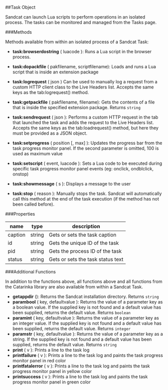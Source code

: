 ##Task Object

Sandcat can launch Lua scripts to perform operations in an isolated process. The tasks can be monitored and managed from the Tasks page.

###Methods

Methods available from within an isolated process of a Sandcat Task:

* **task:browserdostring** ( luacode ): Runs a Lua script in the browser process.

* **task:dopackfile** ( pakfilename, scriptfilename): Loads and runs a Lua script that is inside an extension package

* **task:logrequest** ( json ) Can be used to manually log a request from a custom HTTP client class to the Live Headers list. Accepts the same keys as the tab:logrequest() method.

* **task:getpackfile** ( pakfilename, filename): Gets the contents of a file that is inside the specified extension package. Returns `string`

* **task:sendrequest** ( json ): Performs a custom HTTP request in the tab that launched the task and adds the request to the Live Headers list. Accepts the same keys as the tab:loadrequest() method, but here they must be provided as a JSON object.

* **task:setprogress** ( position [, max] ): Updates the progress bar from the task progress monitor panel. If the second parameter is omitted, 100 is used as maximum value

* **task:setscript** ( event, luacode ): Sets a Lua code to be executed during specific task progress monitor panel events (eg: onclick, ondblclick, onstop)

* **task:showmessage** ( s ): Displays a message to the user

* **task:stop** ( reason ): Manually stops the task. Sandcat will automatically call this method at the end of the task execution (if the method has not been called before).

###Properties

name | type | description
--- | --- | ---
caption	| string | Gets or sets the task caption
id | string | Gets the unique ID of the task
pid | string | Gets the process ID of the task
status | string | Gets or sets the task status text

###Additional Functions

In addition to the functions above, all functions above and all functions from the Catarinka library are also available from within a Sandcat Task.

* **getappdir** (): Returns the Sandcat installation directory. Returns `string`
* **parambool** ( key, defaultvalue ): Returns the value of a parameter key as a boolean value. If the supplied key is not found and a default value has been supplied, returns the default value. Returns `boolean`
* **paramint** ( key, defaultvalue ): Returns the value of a parameter key as an integer value. If the supplied key is not found and a default value has been supplied, returns the default value. Returns `integer`
* **paramstr** ( key, defaultvalue ): Returns the value of a parameter key as a string. If the supplied key is not found and a default value has been supplied, returns the default value. Returns `string`
* **print** ( v ): Prints a line to the task log
* **printfailure** ( v ): Prints a line to the task log and paints the task progress monitor panel in red color
* **printfatalerror** ( v ): Prints a line to the task log and paints the task progress monitor panel in yellow color
* **printsuccess** ( v ): Prints a line to the task log and paints the task progress monitor panel in green color